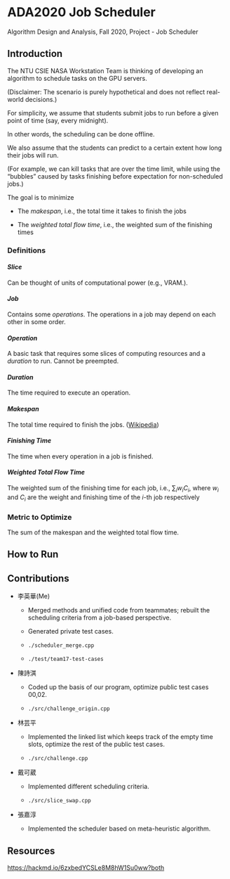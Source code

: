 # ADA2020 Job Scheduler
Algorithm Design and Analysis, Fall 2020, Project - Job Scheduler

## Introduction
The NTU CSIE NASA Workstation Team is thinking of developing an algorithm to schedule tasks on the GPU servers.

(Disclaimer: The scenario is purely hypothetical and does not reflect real-world decisions.)

For simplicity, we assume that students submit jobs to run before a given point of time (say, every midnight).

In other words, the scheduling can be done offline.

We also assume that the students can predict to a certain extent how long their jobs will run.

(For example, we can kill tasks that are over the time limit, while using the “bubbles” caused by tasks finishing before expectation for non-scheduled jobs.)

The goal is to minimize

- The *makespan*, i.e., the total time it takes to finish the jobs

- The *weighted total flow time*, i.e., the weighted sum of the finishing times

### Definitions
#### *Slice*
Can be thought of units of computational power (e.g., VRAM.).

#### *Job*
Contains some *operations*. The operations in a job may depend on each other in some order.

#### *Operation*
A basic task that requires some slices of computing resources and a *duration* to run. Cannot be preempted.

#### *Duration*
The time required to execute an operation.

#### *Makespan*
The total time required to finish the jobs. ([Wikipedia](https://en.wikipedia.org/wiki/Makespan))

#### *Finishing Time*
The time when every operation in a job is finished.

#### *Weighted Total Flow Time*
The weighted sum of the finishing time for each job, i.e., $\sum_i w_i C_i$, where $w_i$ and $C_i$ are the weight and finishing time of the $i$-th job respectively

### Metric to Optimize
The sum of the makespan and the weighted total flow time.

## How to Run

## Contributions
- 李英華(Me)
  
  - Merged methods and unified code from teammates; rebuilt the scheduling criteria from a job-based perspective.
  
  - Generated private test cases.
  
  - `./scheduler_merge.cpp`
  
  - `./test/team17-test-cases`

- 陳詩淇
  
  - Coded up the basis of our program, optimize public test cases 00,02.
  
  - `./src/challenge_origin.cpp`

- 林芸平
  
  - Implemented the linked list which keeps track of the empty time slots, optimize the rest of the public test cases.
  
  - `./src/challenge.cpp`

- 戴可葳
  
  - Implemented different scheduling criteria.
  
  - `./src/slice_swap.cpp`

- 張嘉淳

  - Implemented the scheduler based on meta-heuristic algorithm.

## Resources
https://hackmd.io/6zxbedYCSLe8M8hW1Su0ww?both
